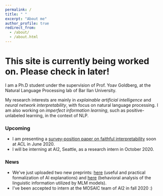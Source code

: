 ```yaml
---
permalink: /
title: " "
excerpt: "About me"
author_profile: true
redirect_from: 
  - /about/
  - /about.html
---
```


# This site is currently being worked on. Please check in later!

I am a Ph.D student under the supervision of Prof. Yoav Goldberg, at the Natural Language Processing lab of Bar Ilan University.

My research interests are mainly in *explainable artificial intelligence* and *neural network interpretability*, with focus on natural language processing. I am also working on *imperfect information learning*, such as positive-unlabeled learning, in the context of NLP.

### Upcoming

* I am presenting a [survey-position paper on faithful interpretability](https://arxiv.org/abs/2004.03685) soon at ACL in June 2020.
* I will be interning at AI2, Seattle, as a research intern in October 2020.

### News

* We've just uploaded two new preprints: [here](https://arxiv.org/abs/2006.01067) (useful and practical formalization of AI explanations) and [here](https://arxiv.org/abs/2006.00995) (behavioral analysis of the linguistic information utilized by MLM models).
* I've been accepted to intern at the MOSAIC team of AI2 in fall 2020 :)


